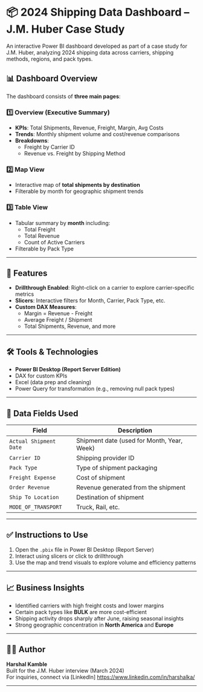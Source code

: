 # 📦 2024 Shipping Data Dashboard – J.M. Huber Case Study

An interactive Power BI dashboard developed as part of a case study for J.M. Huber, analyzing 2024 shipping data across carriers, shipping methods, regions, and pack types.

## 📊 Dashboard Overview

The dashboard consists of **three main pages**:

### 1️⃣ Overview (Executive Summary)
- **KPIs**: Total Shipments, Revenue, Freight, Margin, Avg Costs
- **Trends**: Monthly shipment volume and cost/revenue comparisons
- **Breakdowns**:
  - Freight by Carrier ID
  - Revenue vs. Freight by Shipping Method

### 2️⃣ Map View
- Interactive map of **total shipments by destination**
- Filterable by month for geographic shipment trends

### 3️⃣ Table View
- Tabular summary by **month** including:
  - Total Freight
  - Total Revenue
  - Count of Active Carriers
- Filterable by Pack Type

---

## 🔁 Features

- **Drillthrough Enabled**: Right-click on a carrier to explore carrier-specific metrics
- **Slicers**: Interactive filters for Month, Carrier, Pack Type, etc.
- **Custom DAX Measures**:
  - Margin = Revenue - Freight
  - Average Freight / Shipment
  - Total Shipments, Revenue, and more

---

## 🛠 Tools & Technologies

- **Power BI Desktop (Report Server Edition)**
- DAX for custom KPIs
- Excel (data prep and cleaning)
- Power Query for transformation (e.g., removing null pack types)

---

## 📁 Data Fields Used

| Field             | Description                        |
|------------------|------------------------------------|
| `Actual Shipment Date` | Shipment date (used for Month, Year, Week) |
| `Carrier ID`      | Shipping provider ID              |
| `Pack Type`       | Type of shipment packaging        |
| `Freight Expense` | Cost of shipment                  |
| `Order Revenue`   | Revenue generated from the shipment |
| `Ship To Location`| Destination of shipment           |
| `MODE_OF_TRANSPORT` | Truck, Rail, etc.                |

---

## ✅ Instructions to Use

1. Open the `.pbix` file in Power BI Desktop (Report Server)
2. Interact using slicers or click to drillthrough
3. Use the map and trend visuals to explore volume and efficiency patterns

---

## 📈 Business Insights

- Identified carriers with high freight costs and lower margins
- Certain pack types like **BULK** are more cost-efficient
- Shipping activity drops sharply after June, raising seasonal insights
- Strong geographic concentration in **North America** and **Europe**

---

## 🧑‍💼 Author

**Harshal Kamble**  
Built for the J.M. Huber interview (March 2024)  
For inquiries, connect via [LinkedIn] https://www.linkedin.com/in/harshalka/


---


